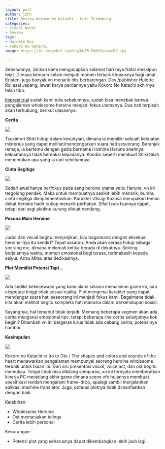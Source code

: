 ```yaml
---
layout: post
author: john
title: Review Kokoro No Katachi - Hati Terhubung
categories:
- Visual Novel
- Review
tags:
- Hulotte Roi
- Kokoro No Katachi
image: https://ik.imagekit.io/dsg/KK25_DN6VSeuwatDQ.jpg

---
```

Sebelumnya, izinkan kami mengucapkan selamat hari raya Natal meskipun telat. Dimana kemarin selain menjadi momen terbaik khususnya bagi umat Kristen, juga banyak vn menarik rilis berbarengan. Dev./publisher Hulotte Roi asal Jepang, lewat karya perdannya yaitu Kokoro No Katachi akhirnya telah tiba.

[Impresi trial](https://disekitargame.com/impresi-awal-kokoro-no-katachi-wholesome-heroine/) sudah kami tulis sebelumnya, sudah bisa menebak bahwa pengalaman wholesome heroine menjadi fokus utamanya. Dua hati terpisah akan terhubung, berikut ulasannya:

**Cerita**

![](https://ik.imagekit.io/dsg/KK8_KPnIbUnTfn9.jpg)

Tsukimori Shiki hidup dalam kesunyian, dimana ia memiliki sebuah kekuatan misterius yang dapat melihat/mendengarkan suara hati seseorang. Beranjak remaja, ia bertemu dengan gadis bernama Hoshina Harune anehnya kekuatannya tidak bereaksi kepadanya. Kondisi seperti membuat Shiki telah menemukan apa yang ia cari sebelumnya.

**Cinta Segitiga**

![](https://ik.imagekit.io/dsg/KK22_uXWme7jjp4s.jpg)

Sedari awal hanya berfokus pada sang heroine utama yaitu Harune, vn ini tergolong pendek. Maka untuk membuatnya sedikit lebih menarik, bumbu cinta segitiga diimplementasikan. Karakter Utsugi Kazusa merupakan teman dekat heroine hadir cukup menarik perhatian. Sifat tsun-tsunnya dapat, tetapi dari segi plotline kurang dibuat nendang.

**Pesona Main Heroine**

![](https://ik.imagekit.io/dsg/KK23_pRjzE3oQm9b.jpg)

Judul dan visual begitu menjanjikan, lalu bagaimana dengan eksekusi heroine-nya itu sendiri? Tepat sasaran. Anda akan serasa hidup sebagai seorang mc, dimana melemah ketika berada di dekatnya. Seiiring berjalannya waktu, momen emosional begi terasa, terimakasih kepada seiyuu Anzu Mitsu atas dedikasinya.

**Plot Memiliki Potensi Tapi...**

![](https://ik.imagekit.io/dsg/KK26_q97OmDGs8cj.jpg)

Ada sedikit kekecewaan yang kami alami selama memainkan game ini, ada ekspetasi tinggi tidak sesuai realita. Plot mengenai karakter yang dapat mendengar suara hati seseorang ini menjadi fokus kami. Bagaimana tidak, kita akan melihat begitu kompleks hati manusia dalam berkehidupan sosial.

Sayangnya, hal tersebut tidak terjadi. Memang beberapa segmen akan ada cerita mengenai emosional npc, tetapi beberapa line cerita selanjutnya kok begini? Ditambah vn ini bergerak lurus tidak ada cabang cerita, potensinya hambar.

**Kesimpulan**

![](https://ik.imagekit.io/dsg/KK28_yB5Dm88KqM.jpg)

Kokoro no Katachi to Iro to Oto / The shapes and colors and sounds of the heart menawarkan pengalaman mempunyai seorang heroine wholesome terbaik untuk bulan ini. Dari sisi presentasi visual, voice act, dan ost begitu memukau. Tetapi tidak bisa dibilang sempurna, vn ini ternyata memberatkan kinerja PC menjelang akhir game dimana scene vfx hujannya membuat spesifikasi rendah mengalami frame-drop, apalagi sambil menjalankan aplikasi machine translator. Juga, potensi plotnya tidak dimanfaatkan dengan baik.

Kelebihan:

* Wholesome Heroine
* Ost memanjakan telinga
* Cerita lebih personal

Kekurangan:

* Potensi plot yang seharusnya dapat dikembangkan lebih jauh lagi